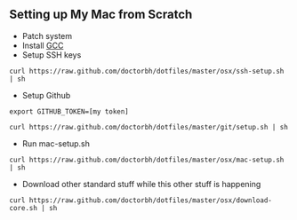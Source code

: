 ## Setting up My Mac from Scratch

* Patch system
* Install [GCC](https://github.com/kennethreitz/osx-gcc-installer)
* Setup SSH keys

`curl https://raw.github.com/doctorbh/dotfiles/master/osx/ssh-setup.sh | sh`

* Setup Github

`export GITHUB_TOKEN=[my token]`

`curl https://raw.github.com/doctorbh/dotfiles/master/git/setup.sh | sh`

* Run mac-setup.sh

`curl https://raw.github.com/doctorbh/dotfiles/master/osx/mac-setup.sh | sh`

* Download other standard stuff while this other stuff is happening

`curl
https://raw.github.com/doctorbh/dotfiles/master/osx/download-core.sh |
sh`

